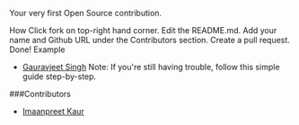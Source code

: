 Your very first Open Source contribution.

How
Click fork on top-right hand corner.
Edit the README.md.
Add your name and Github URL under the Contributors section.
Create a pull request. 
Done!
Example
- [Gauravjeet Singh](https://github.com/gauravjeet)
Note: If you're still having trouble, follow this simple guide step-by-step.

###Contributors
- [Imaanpreet Kaur](https://github.com/Imaanpreet)

